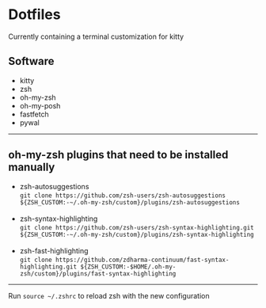 # Dotfiles
Currently containing a terminal customization for kitty

## Software
- kitty
- zsh
- oh-my-zsh
- oh-my-posh
- fastfetch
- pywal

---

## oh-my-zsh plugins that need to be installed manually
- zsh-autosuggestions  
  ```git clone https://github.com/zsh-users/zsh-autosuggestions ${ZSH_CUSTOM:-~/.oh-my-zsh/custom}/plugins/zsh-autosuggestions```
  <br>
  <br>
- zsh-syntax-highlighting  
  ```git clone https://github.com/zsh-users/zsh-syntax-highlighting.git ${ZSH_CUSTOM:-~/.oh-my-zsh/custom}/plugins/zsh-syntax-highlighting```
  <br>
  <br>    
- zsh-fast-highlighting  
  ```git clone https://github.com/zdharma-continuum/fast-syntax-highlighting.git ${ZSH_CUSTOM:-$HOME/.oh-my-zsh/custom}/plugins/fast-syntax-highlighting```
  
---

Run `source ~/.zshrc` to reload zsh with the new configuration
